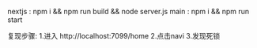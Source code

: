 nextjs :  npm i  && npm run build && node server.js
main :  npm i && npm run start

复现步骤:
1.进入 http://localhost:7099/home
2.点击navi
3.发现死锁